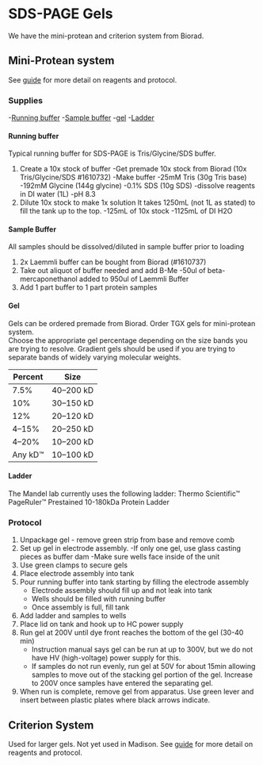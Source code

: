 # SDS-PAGE Gels

We have the mini-protean and criterion system from Biorad.

## Mini-Protean system

See [guide](https://www.bio-rad.com/webroot/web/pdf/lsr/literature/Bulletin_1658100.pdf) for more detail on reagents and protocol.

### Supplies
-[Running buffer](#running-buffer)
-[Sample buffer](#sample-buffer)
-[gel](#gel)
-[Ladder](#ladder)

#### Running buffer
Typical running buffer for SDS-PAGE is Tris/Glycine/SDS buffer.  

1. Create a 10x stock of buffer
    -Get premade 10x stock from Biorad (10x Tris/Glycine/SDS #1610732)
    -Make buffer
      -25mM Tris (30g Tris base)
      -192mM Glycine (144g glycine)
      -0.1% SDS (10g SDS)
      -dissolve reagents in DI water (1L)
      -pH 8.3
1. Dilute 10x stock to make 1x solution
    It takes 1250mL (not 1L as stated) to fill the tank up to the top.
    -125mL of 10x stock
    -1125mL of DI H2O

#### Sample Buffer
All samples should be dissolved/diluted in sample buffer prior to loading

1. 2x Laemmli buffer can be bought from Biorad (#1610737)
1. Take out aliquot of buffer needed and add B-Me
    -50ul of beta-mercaponethanol added to 950ul of Laemmli Buffer
1. Add 1 part buffer to 1 part protein samples

#### Gel
Gels can be ordered premade from Biorad. Order TGX gels for mini-protean system.  
Choose the appropriate gel percentage depending on the size bands you are trying to resolve. Gradient gels should be used if you are trying to separate bands of widely varying molecular weights.

Percent|Size
--|--
7.5% | 40–200 kD
10% | 30–150 kD
12% | 20–120 kD
4–15% | 20–250 kD
 4–20% | 10–200 kD
 Any kD™ | 10–100 kD

#### Ladder
The Mandel lab currently uses the following ladder: Thermo Scientific™ PageRuler™ Prestained 10-180kDa Protein Ladder

### Protocol
1. Unpackage gel - remove green strip from base and remove comb
1. Set up gel in electrode assembly.
    -If only one gel, use glass casting pieces as buffer dam
    -Make sure wells face inside of the unit
1. Use green clamps to secure gels
1. Place electrode assembly into tank
1. Pour running buffer into tank starting by filling the electrode assembly
    - Electrode assembly should fill up and not leak into tank
    - Wells should be filled with running buffer
    - Once assembly is full, fill tank
1. Add ladder and samples to wells
1. Place lid on tank and hook up to HC power supply
1. Run gel at 200V until dye front reaches the bottom of the gel (30-40 min)
    - Instruction manual says gel can be run at up to 300V, but we do not have HV (high-voltage) power supply for this.
    - If samples do not run evenly, run gel at 50V for about 15min allowing samples to move out of the stacking gel portion of the gel. Increase to 200V once samples have entered the separating gel.
1. When run is complete, remove gel from apparatus. Use green lever and insert between plastic plates where black arrows indicate.

## Criterion System
Used for larger gels. Not yet used in Madison.
See [guide](https://www.bio-rad.com/webroot/web/pdf/lsr/literature/Bulletin_4006183A.pdf) for more detail on reagents and protocol.
